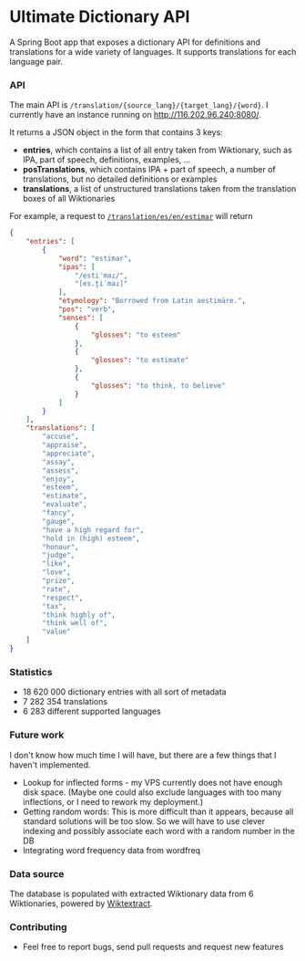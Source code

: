 # Ultimate Dictionary API

A Spring Boot app that exposes a dictionary API for definitions and translations for a wide variety of languages. It supports translations for each language pair.

### API

The main API is `/translation/{source_lang}/{target_lang}/{word}`. I currently have an instance running on http://116.202.96.240:8080/.

It returns a JSON object in the form that contains 3 keys:
* **entries**, which contains a list of all entry taken from Wiktionary, such as IPA, part of speech, definitions, examples, ...
* **posTranslations**, which contains IPA + part of speech, a number of translations, but no detailed definitions or examples
* **translations**, a list of unstructured translations taken from the translation boxes of all Wiktionaries

For example, a request to [`/translation/es/en/estimar`](http://116.202.96.240:8080/translation/es/en/estimar) will return

```json
{
    "entries": [
        {
            "word": "estimar",
            "ipas": [
                "/estiˈmaɾ/",
                "[es.t̪iˈmaɾ]"
            ],
            "etymology": "Borrowed from Latin aestimāre.",
            "pos": "verb",
            "senses": [
                {
                    "glosses": "to esteem"
                },
                {
                    "glosses": "to estimate"
                },
                {
                    "glosses": "to think, to believe"
                }
            ]
        }
    ],
    "translations": [
        "accuse",
        "appraise",
        "appreciate",
        "assay",
        "assess",
        "enjoy",
        "esteem",
        "estimate",
        "evaluate",
        "fancy",
        "gauge",
        "have a high regard for",
        "hold in (high) esteem",
        "honour",
        "judge",
        "like",
        "love",
        "prize",
        "rate",
        "respect",
        "tax",
        "think highly of",
        "think well of",
        "value"
    ]
}
```

### Statistics 

* 18 620 000 dictionary entries with all sort of metadata
* 7 282 354 translations
* 6 283 different supported languages

### Future work
I don't know how much time I will have, but there are a few things that I haven't implemented.
* Lookup for inflected forms - my VPS currently does not have enough disk space. (Maybe one could also exclude languages with too many inflections, or I need to rework my deployment.)
* Getting random words: This is more difficult than it appears, because all standard solutions will be too slow. So we will have to use clever indexing and possibly associate each word with a random number in the DB
* Integrating word frequency data from wordfreq

### Data source

The database is populated with extracted Wiktionary data from 6 Wiktionaries, powered by [Wiktextract](https://github.com/tatuylonen/wiktextract).

### Contributing
* Feel free to report bugs, send pull requests and request new features